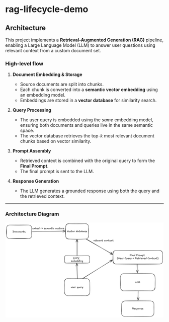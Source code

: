 # rag-lifecycle-demo

## Architecture

This project implements a **Retrieval-Augmented Generation (RAG)** pipeline, enabling a Large Language Model (LLM) to answer user questions using relevant context from a custom document set.

### High-level flow

1. **Document Embedding & Storage**

   - Source documents are split into chunks.
   - Each chunk is converted into a **semantic vector embedding** using an embedding model.
   - Embeddings are stored in a **vector database** for similarity search.

2. **Query Processing**

   - The user query is embedded using the _same_ embedding model, ensuring both documents and queries live in the same semantic space.
   - The vector database retrieves the top-_k_ most relevant document chunks based on vector similarity.

3. **Prompt Assembly**

   - Retrieved context is combined with the original query to form the **Final Prompt**.
   - The final prompt is sent to the LLM.

4. **Response Generation**
   - The LLM generates a grounded response using both the query and the retrieved context.

---

### Architecture Diagram

![RAG pipeline diagram](docs/diagram.png)
